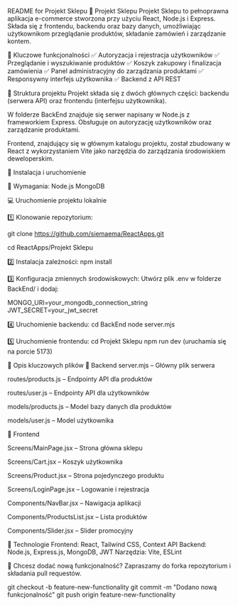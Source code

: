 README for Projekt Sklepu
🛒 Projekt Sklepu
Projekt Sklepu to pełnoprawna aplikacja e-commerce stworzona przy użyciu React, Node.js i Express.
Składa się z frontendu, backendu oraz bazy danych, umożliwiając użytkownikom przeglądanie produktów,
składanie zamówień i zarządzanie kontem.

📌 Kluczowe funkcjonalności
✅ Autoryzacja i rejestracja użytkowników
✅ Przeglądanie i wyszukiwanie produktów
✅ Koszyk zakupowy i finalizacja zamówienia
✅ Panel administracyjny do zarządzania produktami
✅ Responsywny interfejs użytkownika
✅ Backend z API REST

📂 Struktura projektu
Projekt składa się z dwóch głównych części: backendu (serwera API) oraz frontendu (interfejsu użytkownika).

W folderze BackEnd znajduje się serwer napisany w Node.js z frameworkiem Express. Obsługuje on autoryzację użytkowników oraz zarządzanie produktami.

Frontend, znajdujący się w głównym katalogu projektu, został zbudowany w React z wykorzystaniem Vite jako narzędzia do zarządzania środowiskiem deweloperskim.



🚀 Instalacja i uruchomienie

🔧 Wymagania:
Node.js
MongoDB

💻 Uruchomienie projektu lokalnie

1️⃣ Klonowanie repozytorium:

git clone https://github.com/siemaema/ReactApps.git

cd ReactApps/Projekt Sklepu

2️⃣ Instalacja zależności:
npm install

3️⃣ Konfiguracja zmiennych środowiskowych:
Utwórz plik .env w folderze BackEnd/ i dodaj:

MONGO_URI=your_mongodb_connection_string
JWT_SECRET=your_jwt_secret

4️⃣ Uruchomienie backendu:
cd BackEnd
node server.mjs

5️⃣ Uruchomienie frontendu:
cd Projekt Sklepu
npm run dev (uruchamia się na porcie 5173)

📜 Opis kluczowych plików
🔹 Backend
server.mjs – Główny plik serwera

routes/products.js – Endpointy API dla produktów

routes/user.js – Endpointy API dla użytkowników

models/products.js – Model bazy danych dla produktów

models/user.js – Model użytkownika

🔹 Frontend

Screens/MainPage.jsx – Strona główna sklepu

Screens/Cart.jsx – Koszyk użytkownika

Screens/Product.jsx – Strona pojedynczego produktu

Screens/LoginPage.jsx – Logowanie i rejestracja

Components/NavBar.jsx – Nawigacja aplikacji

Components/ProductsList.jsx – Lista produktów

Components/Slider.jsx – Slider promocyjny



🚀 Technologie
Frontend: React, Tailwind CSS, Context API
Backend: Node.js, Express.js, MongoDB, JWT
Narzędzia: Vite, ESLint

🤝 Chcesz dodać nową funkcjonalność? Zapraszamy do forka repozytorium i składania pull requestów.

git checkout -b feature-new-functionality
git commit -m "Dodano nową funkcjonalność"
git push origin feature-new-functionality
